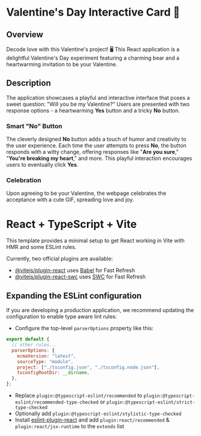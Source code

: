 # Valentine's Day Interactive Card 💖

## Overview
Decode love with this Valentine's project! 🖥️ This React application is a delightful Valentine's Day experiment featuring a charming bear and a heartwarming invitation to be your Valentine.

## Description
The application showcases a playful and interactive interface that poses a sweet question: "Will you be my Valentine?" Users are presented with two response options - a heartwarming **Yes** button and a tricky **No** button.

### Smart "No" Button
The cleverly designed **No** button adds a touch of humor and creativity to the user experience. Each time the user attempts to press **No**, the button responds with a witty change, offering responses like "**Are you sure**," "**You're breaking my heart**," and more. This playful interaction encourages users to eventually click **Yes**.

### Celebration
Upon agreeing to be your Valentine, the webpage celebrates the acceptance with a cute GIF, spreading love and joy.


# React + TypeScript + Vite

This template provides a minimal setup to get React working in Vite with HMR and some ESLint rules.

Currently, two official plugins are available:

- [@vitejs/plugin-react](https://github.com/vitejs/vite-plugin-react/blob/main/packages/plugin-react/README.md) uses [Babel](https://babeljs.io/) for Fast Refresh
- [@vitejs/plugin-react-swc](https://github.com/vitejs/vite-plugin-react-swc) uses [SWC](https://swc.rs/) for Fast Refresh

## Expanding the ESLint configuration

If you are developing a production application, we recommend updating the configuration to enable type aware lint rules:

- Configure the top-level `parserOptions` property like this:

```js
export default {
  // other rules...
  parserOptions: {
    ecmaVersion: "latest",
    sourceType: "module",
    project: ["./tsconfig.json", "./tsconfig.node.json"],
    tsconfigRootDir: __dirname,
  },
};
```

- Replace `plugin:@typescript-eslint/recommended` to `plugin:@typescript-eslint/recommended-type-checked` or `plugin:@typescript-eslint/strict-type-checked`
- Optionally add `plugin:@typescript-eslint/stylistic-type-checked`
- Install [eslint-plugin-react](https://github.com/jsx-eslint/eslint-plugin-react) and add `plugin:react/recommended` & `plugin:react/jsx-runtime` to the `extends` list
